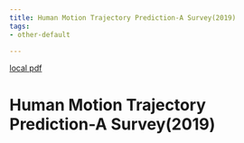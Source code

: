 ```yaml
---
title: Human Motion Trajectory Prediction-A Survey(2019)
tags:
- other-default

---
```


[local pdf](../../../pdfs/2019-Human%20Motion%20Trajectory%20Prediction-A%20Survey.pdf)

# Human Motion Trajectory Prediction-A Survey(2019)
